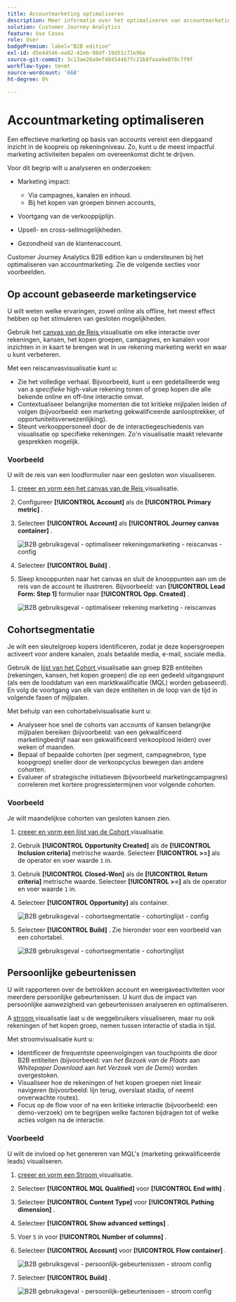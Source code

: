 ```yaml
---
title: Accountmarketing optimaliseren
description: Meer informatie over het optimaliseren van accountmarketing met de Customer Journey Analytics B2B edition.
solution: Customer Journey Analytics
feature: Use Cases
role: User
badgePremium: label="B2B edition"
exl-id: d5e44546-ea82-42eb-98df-19d51c71e9be
source-git-commit: 3c13ae26a9ef48454467fc21b8faaa9e078c7f9f
workflow-type: tm+mt
source-wordcount: '668'
ht-degree: 0%

---
```


# Accountmarketing optimaliseren

Een effectieve marketing op basis van accounts vereist een diepgaand inzicht in de koopreis op rekeningniveau. Zo, kunt u de meest impactful marketing activiteiten bepalen om overeenkomst dicht te drijven.

Voor dit begrip wilt u analyseren en onderzoeken:

* Marketing impact:

   * Via campagnes, kanalen en inhoud.
   * Bij het kopen van groepen binnen accounts,

* Voortgang van de verkooppijplijn.
* Upsell- en cross-sellmogelijkheden.
* Gezondheid van de klantenaccount.


Customer Journey Analytics B2B edition kan u ondersteunen bij het optimaliseren van accountmarketing. Zie de volgende secties voor voorbeelden.


## Op account gebaseerde marketingservice

U wilt weten welke ervaringen, zowel online als offline, het meest effect hebben op het stimuleren van gesloten mogelijkheden.

Gebruik het [ canvas van de Reis ](/help/analysis-workspace/visualizations/journey-canvas/journey-canvas.md) visualisatie om elke interactie over rekeningen, kansen, het kopen groepen, campagnes, en kanalen voor inzichten in in kaart te brengen wat in uw rekening marketing werkt en waar u kunt verbeteren.

Met een reiscanvasvisualisatie kunt u:

* Zie het volledige verhaal. Bijvoorbeeld, kunt u een gedetailleerde weg van a *specifieke* high-value rekening tonen of groep kopen die alle bekende online en off-line interactie omvat.
* Contextualiseer belangrijke momenten die tot kritieke mijlpalen leiden of volgen (bijvoorbeeld: een marketing gekwalificeerde aanlooptrekker, of opportuniteitsverwezenlijking).
* Steunt verkooppersoneel door de de interactiegeschiedenis van visualisatie op specifieke rekeningen. Zo&#39;n visualisatie maakt relevante gesprekken mogelijk.

### Voorbeeld

U wilt de reis van een loodformulier naar een gesloten won visualiseren.

1. [ creeer en vorm een het canvas van de Reis ](/help/analysis-workspace/visualizations/journey-canvas/configure-journey-canvas.md) visualisatie.
1. Configureer **[!UICONTROL Account]** als de **[!UICONTROL Primary metric]** .
1. Selecteer **[!UICONTROL Account]** als **[!UICONTROL Journey canvas container]** .

   ![ B2B gebruiksgeval - optimaliseer rekeningsmarketing - reiscanvas - config ](assets/b2b-uc-optimize-marketing-journey-canvas-config.png)

1. Selecteer **[!UICONTROL Build]** .
1. Sleep knooppunten naar het canvas en sluit de knooppunten aan om de reis van de account te illustreren. Bijvoorbeeld: van **[!UICONTROL Lead Form: Step 1]** formulier naar **[!UICONTROL Opp. Created]** .

   ![ B2B gebruiksgeval - optimaliseer rekening marketing - reiscanvas ](assets/b2b-uc-optimize-marketing-journey-canvas.png)


## Cohortsegmentatie

Je wilt een sleutelgroep kopers identificeren, zodat je deze kopersgroepen activeert voor andere kanalen, zoals betaalde media, e-mail, sociale media.

Gebruik de [ lijst van het Cohort ](/help/analysis-workspace/visualizations/cohort-table/cohort-analysis.md) visualisatie aan groep B2B entiteiten (rekeningen, kansen, het kopen groepen) die op een gedeeld uitgangspunt (als een de looddatum van een marktkwalificatie (MQL) worden gebaseerd). En volg de voortgang van elk van deze entiteiten in de loop van de tijd in volgende fasen of mijlpalen.

Met behulp van een cohortabelvisualisatie kunt u:

* Analyseer hoe snel de cohorts van accounts of kansen belangrijke mijlpalen bereiken (bijvoorbeeld: van een gekwalificeerd marketingbedrijf naar een gekwalificeerd verkooplood leiden) over weken of maanden.
* Bepaal of bepaalde cohorten (per segment, campagnebron, type koopgroep) sneller door de verkoopcyclus bewegen dan andere cohorten.
* Evalueer of strategische initiatieven (bijvoorbeeld marketingcampagnes) correleren met kortere progressietermijnen voor volgende cohorten.

### Voorbeeld

Je wilt maandelijkse cohorten van gesloten kansen zien.

1. [ creeer en vorm een lijst van de Cohort ](/help/analysis-workspace/visualizations/cohort-table/t-cohort.md) visualisatie.
1. Gebruik **[!UICONTROL Opportunity Created]** als de **[!UICONTROL Inclusion criteria]** metrische waarde. Selecteer **[!UICONTROL >=]** als de operator en voer waarde `1` in.
1. Gebruik **[!UICONTROL Closed-Won]** als de **[!UICONTROL Return criteria]** metrische waarde. Selecteer **[!UICONTROL >=]** als de operator en voer waarde `1` in.
1. Selecteer **[!UICONTROL Opportunity]** als container.

   ![ B2B gebruiksgeval - cohortsegmentatie - cohortinglijst - config ](assets/b2b-uc-optimize-marketing-cohort-table-config.png)

1. Selecteer **[!UICONTROL Build]** . Zie hieronder voor een voorbeeld van een cohortabel.

   ![ B2B gebruiksgeval - cohortsegmentatie - cohortinglijst ](assets/b2b-uc-optimize-marketing-cohort-table.png)


## Persoonlijke gebeurtenissen

U wilt rapporteren over de betrokken account en weergaveactiviteiten voor meerdere persoonlijke gebeurtenissen. U kunt dus de impact van persoonlijke aanwezigheid van gebeurtenissen analyseren en optimaliseren.

A [ stroom ](/help/analysis-workspace/visualizations/c-flow/flow.md) visualisatie laat u de weggebruikers visualiseren, maar nu ook rekeningen of het kopen groep, nemen tussen interactie of stadia in tijd.

Met stroomvisualisatie kunt u:

* Identificeer de frequentste opeenvolgingen van touchpoints die door B2B entiteiten (bijvoorbeeld: van *het Bezoek van de Plaats* aan *Whitepaper Download* aan *het Verzoek van de Demo*) worden overgestoken.
* Visualiseer hoe de rekeningen of het kopen groepen niet lineair navigeren (bijvoorbeeld: lijn terug, overslaat stadia, of neemt onverwachte routes).
* Focus op de flow voor of na een kritieke interactie (bijvoorbeeld: een demo-verzoek) om te begrijpen welke factoren bijdragen tot of welke acties volgen na de interactie.

### Voorbeeld

U wilt de invloed op het genereren van MQL&#39;s (marketing gekwalificeerde leads) visualiseren.

1. [ creeer en vorm een Stroom ](/help/analysis-workspace/visualizations/c-flow/create-flow.md) visualisatie.
1. Selecteer **[!UICONTROL MQL Qualified]** voor **[!UICONTROL End with]** .
1. Selecteer **[!UICONTROL Content Type]** voor **[!UICONTROL Pathing dimension]** .
1. Selecteer **[!UICONTROL Show advanced settings]** .
1. Voer `5` in voor **[!UICONTROL Number of columns]** .
1. Selecteer **[!UICONTROL Account]** voor **[!UICONTROL Flow container]** .

   ![ B2B gebruiksgeval - persoonlijk-gebeurtenissen - stroom config ](assets/b2b-uc-optimize-marketing-flow-config.png)

1. Selecteer **[!UICONTROL Build]** .

   ![ B2B gebruiksgeval - persoonlijk-gebeurtenissen - stroom config ](assets/b2b-uc-optimize-marketing-flow.png)
